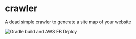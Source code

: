 # crawler
A dead simple crawler to generate a site map of your website

![Gradle build and AWS EB Deploy](https://github.com/nickmelis/crawler/workflows/Gradle%20build%20and%20AWS%20EB%20Deploy/badge.svg)
